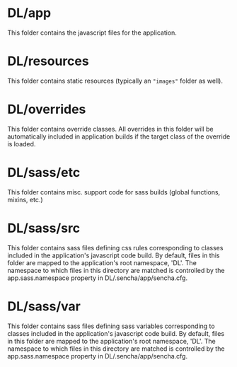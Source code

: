 # DL/app

This folder contains the javascript files for the application.

# DL/resources

This folder contains static resources (typically an `"images"` folder as well).

# DL/overrides

This folder contains override classes. All overrides in this folder will be 
automatically included in application builds if the target class of the override
is loaded.

# DL/sass/etc

This folder contains misc. support code for sass builds (global functions, 
mixins, etc.)

# DL/sass/src

This folder contains sass files defining css rules corresponding to classes
included in the application's javascript code build.  By default, files in this 
folder are mapped to the application's root namespace, 'DL'. The
namespace to which files in this directory are matched is controlled by the
app.sass.namespace property in DL/.sencha/app/sencha.cfg. 

# DL/sass/var

This folder contains sass files defining sass variables corresponding to classes
included in the application's javascript code build.  By default, files in this 
folder are mapped to the application's root namespace, 'DL'. The
namespace to which files in this directory are matched is controlled by the
app.sass.namespace property in DL/.sencha/app/sencha.cfg. 
